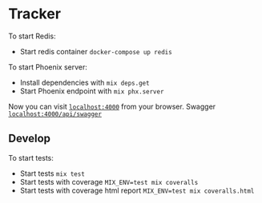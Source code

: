 # Tracker

To start Redis:

  * Start redis container `docker-compose up redis`

To start Phoenix server:

  * Install dependencies with `mix deps.get`
  * Start Phoenix endpoint with `mix phx.server`

Now you can visit [`localhost:4000`](http://localhost:4000) from your browser.
Swagger [`localhost:4000/api/swagger`](http://localhost:4000/api/swagger)

## Develop

To start tests:

  * Start tests `mix test`
  * Start tests with coverage `MIX_ENV=test mix coveralls`
  * Start tests with coverage html report `MIX_ENV=test mix coveralls.html`
